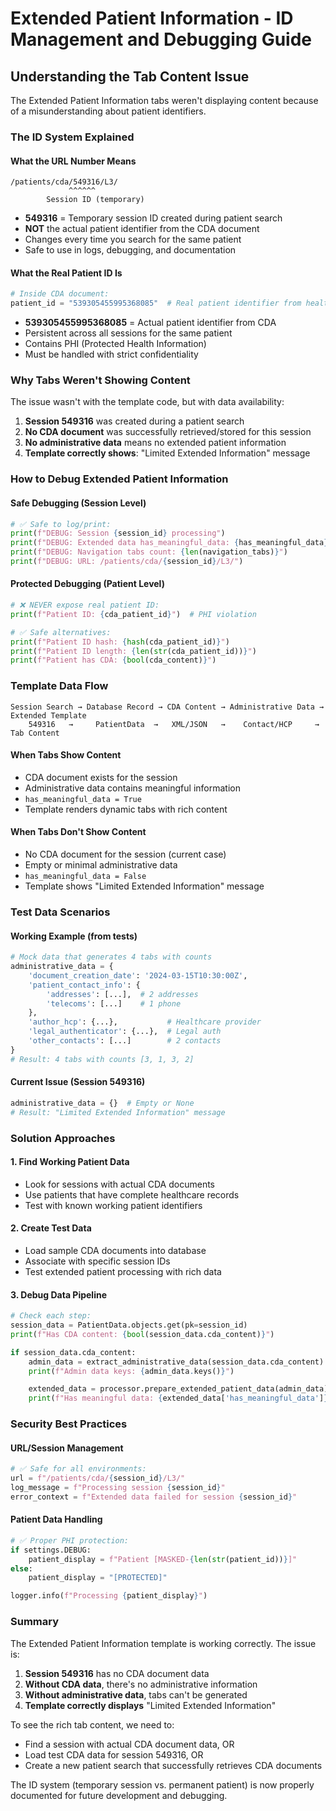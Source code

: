 # Extended Patient Information - ID Management and Debugging Guide

## Understanding the Tab Content Issue

The Extended Patient Information tabs weren't displaying content because of a misunderstanding about patient identifiers.

### The ID System Explained

#### What the URL Number Means

```
/patients/cda/549316/L3/
             ^^^^^^
        Session ID (temporary)
```

- **549316** = Temporary session ID created during patient search
- **NOT** the actual patient identifier from the CDA document
- Changes every time you search for the same patient
- Safe to use in logs, debugging, and documentation

#### What the Real Patient ID Is

```python
# Inside CDA document:
patient_id = "539305455995368085"  # Real patient identifier from healthcare system
```

- **539305455995368085** = Actual patient identifier from CDA
- Persistent across all sessions for the same patient
- Contains PHI (Protected Health Information)
- Must be handled with strict confidentiality

### Why Tabs Weren't Showing Content

The issue wasn't with the template code, but with data availability:

1. **Session 549316** was created during a patient search
2. **No CDA document** was successfully retrieved/stored for this session
3. **No administrative data** means no extended patient information
4. **Template correctly shows**: "Limited Extended Information" message

### How to Debug Extended Patient Information

#### Safe Debugging (Session Level)

```python
# ✅ Safe to log/print:
print(f"DEBUG: Session {session_id} processing")
print(f"DEBUG: Extended data has_meaningful_data: {has_meaningful_data}")
print(f"DEBUG: Navigation tabs count: {len(navigation_tabs)}")
print(f"DEBUG: URL: /patients/cda/{session_id}/L3/")
```

#### Protected Debugging (Patient Level)

```python
# ❌ NEVER expose real patient ID:
print(f"Patient ID: {cda_patient_id}")  # PHI violation

# ✅ Safe alternatives:
print(f"Patient ID hash: {hash(cda_patient_id)}")
print(f"Patient ID length: {len(str(cda_patient_id))}")
print(f"Patient has CDA: {bool(cda_content)}")
```

### Template Data Flow

```
Session Search → Database Record → CDA Content → Administrative Data → Extended Template
    549316   →     PatientData  →   XML/JSON   →    Contact/HCP     →    Tab Content
```

#### When Tabs Show Content

- CDA document exists for the session
- Administrative data contains meaningful information
- `has_meaningful_data = True`
- Template renders dynamic tabs with rich content

#### When Tabs Don't Show Content

- No CDA document for the session (current case)
- Empty or minimal administrative data
- `has_meaningful_data = False`
- Template shows "Limited Extended Information" message

### Test Data Scenarios

#### Working Example (from tests)

```python
# Mock data that generates 4 tabs with counts
administrative_data = {
    'document_creation_date': '2024-03-15T10:30:00Z',
    'patient_contact_info': {
        'addresses': [...],  # 2 addresses
        'telecoms': [...]    # 1 phone
    },
    'author_hcp': {...},           # Healthcare provider
    'legal_authenticator': {...},  # Legal auth
    'other_contacts': [...]        # 2 contacts
}
# Result: 4 tabs with counts [3, 1, 3, 2]
```

#### Current Issue (Session 549316)

```python
administrative_data = {}  # Empty or None
# Result: "Limited Extended Information" message
```

### Solution Approaches

#### 1. Find Working Patient Data

- Look for sessions with actual CDA documents
- Use patients that have complete healthcare records
- Test with known working patient identifiers

#### 2. Create Test Data

- Load sample CDA documents into database
- Associate with specific session IDs
- Test extended patient processing with rich data

#### 3. Debug Data Pipeline

```python
# Check each step:
session_data = PatientData.objects.get(pk=session_id)
print(f"Has CDA content: {bool(session_data.cda_content)}")

if session_data.cda_content:
    admin_data = extract_administrative_data(session_data.cda_content)
    print(f"Admin data keys: {admin_data.keys()}")

    extended_data = processor.prepare_extended_patient_data(admin_data)
    print(f"Has meaningful data: {extended_data['has_meaningful_data']}")
```

### Security Best Practices

#### URL/Session Management

```python
# ✅ Safe for all environments:
url = f"/patients/cda/{session_id}/L3/"
log_message = f"Processing session {session_id}"
error_context = f"Extended data failed for session {session_id}"
```

#### Patient Data Handling

```python
# ✅ Proper PHI protection:
if settings.DEBUG:
    patient_display = f"Patient [MASKED-{len(str(patient_id))}]"
else:
    patient_display = "[PROTECTED]"

logger.info(f"Processing {patient_display}")
```

### Summary

The Extended Patient Information template is working correctly. The issue is:

1. **Session 549316** has no CDA document data
2. **Without CDA data**, there's no administrative information
3. **Without administrative data**, tabs can't be generated
4. **Template correctly displays** "Limited Extended Information"

To see the rich tab content, we need to:

- Find a session with actual CDA document data, OR
- Load test CDA data for session 549316, OR
- Create a new patient search that successfully retrieves CDA documents

The ID system (temporary session vs. permanent patient) is now properly documented for future development and debugging.
